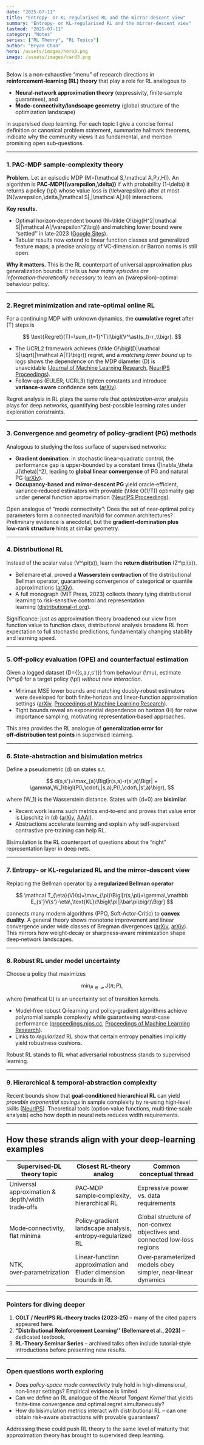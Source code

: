 ```yaml
---
date: "2025-07-11"
title: "Entropy- or KL-regularised RL and the mirror-descent view"
summary: "Entropy- or KL-regularised RL and the mirror-descent view"
lastmod: "2025-07-11"
category: "Notes"
series: ["RL Theory", "RL Topics"]
author: "Bryan Chan"
hero: /assets/images/hero3.png
image: /assets/images/card3.png
---
```



Below is a non‑exhaustive “menu” of research directions in **reinforcement‑learning (RL) theory** that play a role for RL analogous to

* **Neural‑network approximation theory** (expressivity, finite‑sample guarantees), and
* **Mode‑connectivity/landscape geometry** (global structure of the optimization landscape)

in supervised deep learning.  For each topic I give a concise formal definition or canonical problem statement, summarize hallmark theorems, indicate why the community views it as fundamental, and mention promising open sub‑questions.

---

### 1. PAC‑MDP **sample‑complexity theory**

**Problem.**  Let an episodic MDP \(M=(\mathcal S,\mathcal A,P,r,H)\).  An algorithm is **PAC‑MDP(\(\varepsilon,\delta\))** if with probability \(1-\delta\) it returns a policy \(\pi\) whose value loss is \(\le\varepsilon\) after at most \(N(\varepsilon,\delta,|\mathcal S|,|\mathcal A|,H)\) interactions.

**Key results.**

* Optimal horizon‑dependent bound \(N=\tilde O\!\big(H^2|\mathcal S||\mathcal A|/\varepsilon^2\big)\) and matching lower bound were “settled’’ in late‑2023 ([Google Sites][1]).
* Tabular results now extend to linear function classes and generalized feature maps; a precise analogy of VC‑dimension or Barron norms is still open.

**Why it matters.**  This is the RL counterpart of universal approximation plus generalization bounds: it tells us *how many episodes are information‑theoretically necessary* to learn an \(\varepsilon\)-optimal behaviour policy.

---

### 2. **Regret minimization** and **rate‑optimal online RL**

For a continuing MDP with unknown dynamics, the **cumulative regret** after \(T\) steps is

$$
\text{Regret}(T)=\sum_{t=1}^T\!\bigl(V^\ast(s_t)-r_t\bigr).
$$

* The UCRL2 framework achieves \(\tilde O\!\bigl(D|\mathcal S|\sqrt{|\mathcal A|T}\bigr)\) regret, and a *matching lower bound* up to logs shows the dependence on the MDP diameter \(D\) is unavoidable ([Journal of Machine Learning Research][2], [NeurIPS Proceedings][3]).
* Follow‑ups (EULER, UCRL3) tighten constants and introduce **variance‑aware** confidence sets ([arXiv][4]).

Regret analysis in RL plays the same role that *optimization‑error* analysis plays for deep networks, quantifying best‑possible learning rates under exploration constraints.

---

### 3. Convergence and geometry of **policy‑gradient (PG) methods**

Analogous to studying the loss surface of supervised networks:

* **Gradient domination**: in stochastic linear‑quadratic control, the performance gap is upper‑bounded by a constant times \(\|\nabla_\theta J(\theta)\|^2\), leading to **global linear convergence** of PG and natural PG ([arXiv][5]).
* **Occupancy‑based and mirror‑descent PG** yield oracle‑efficient, variance‑reduced estimators with provable \(\tilde O(1/T)\) optimality gap under general function approximation ([NeurIPS Proceedings][6]).

Open analogue of “mode connectivity’’: Does the set of near‑optimal policy parameters form a connected manifold for common architectures?  Preliminary evidence is anecdotal, but the **gradient‑domination plus low‑rank structure** hints at similar geometry.

---

### 4. **Distributional RL**

Instead of the scalar value \(V^\pi(s)\), learn the **return distribution** \(Z^\pi(s)\).

* Bellemare et al. proved a **Wasserstein contraction** of the distributional Bellman operator, guaranteeing convergence of categorical or quantile approximations ([arXiv][7]).
* A full monograph (MIT Press, 2023) collects theory tying distributional learning to risk‑sensitive control and representation learning ([distributional-rl.org][8]).

Significance: just as approximation theory broadened our view from function value to function class, distributional analysis broadens RL from expectation to full stochastic predictions, fundamentally changing stability and learning speed.

---

### 5. **Off‑policy evaluation (OPE)** and **counterfactual estimation**

Given a logged dataset \(D=\{(s,a,r,s')\}\) from behaviour \(\mu\), estimate \(V^\pi\) for a target policy \(\pi\) *without new interaction*.

* Minimax MSE lower bounds and matching doubly‑robust estimators were developed for both finite‑horizon and linear‑function approximation settings ([arXiv][9], [Proceedings of Machine Learning Research][10]).
* Tight bounds reveal an exponential dependence on horizon \(H\) for naive importance sampling, motivating representation‑based approaches.

This area provides the RL analogue of **generalization error for off‑distribution test points** in supervised learning.

---

### 6. **State‑abstraction and bisimulation metrics**

Define a pseudometric \(d\) on states s.t.

$$
d(s,s')=\max_{a}\Bigl|r(s,a)-r(s',a)\Bigr| + \gamma\,W_1\bigl(P(\,\cdot\,|s,a),P(\,\cdot\,|s',a)\bigr),
$$

where \(W_1\) is the Wasserstein distance.  States with \(d=0\) are **bisimilar**.

* Recent work learns such metrics end‑to‑end and proves that value error is Lipschitz in \(d\) ([arXiv][11], [AAAI][12]).
* Abstractions accelerate learning and explain why self‑supervised contrastive pre‑training can help RL.

Bisimulation is the RL counterpart of questions about the “right” representation layer in deep nets.

---

### 7. Entropy‑ or KL‑**regularized RL** and the mirror‑descent view

Replacing the Bellman operator by a **regularized Bellman operator**

$$
\mathcal T_{\eta}(V)(s)=\max_{\pi}\Bigl[r(s,\pi)+\gamma\,\mathbb E_{s'}V(s')-\eta\,\text{KL}\!\bigl(\pi||\bar\pi\bigr)\Bigr]
$$

connects many modern algorithms (PPO, Soft‑Actor‑Critic) to **convex duality**.  A general theory shows monotone improvement and linear convergence under wide classes of Bregman divergences ([arXiv][13], [arXiv][14]).  This mirrors how weight‑decay or sharpness‑aware minimization shape deep‑network landscapes.

---

### 8. **Robust RL under model uncertainty**

Choose a policy that maximizes

$$
\min_{P\in\mathcal U}\;J(\pi;P),
$$

where \(\mathcal U\) is an uncertainty set of transition kernels.

* Model‑free robust Q‑learning and policy‑gradient algorithms achieve polynomial sample complexity while guaranteeing worst‑case performance ([proceedings.nips.cc][15], [Proceedings of Machine Learning Research][16]).
* Links to *regularized* RL show that certain entropy penalties implicitly yield robustness cushions.

Robust RL stands to RL what adversarial robustness stands to supervised learning.

---

### 9. Hierarchical & temporal‑abstraction complexity

Recent bounds show that **goal‑conditioned hierarchical RL** can yield *provable exponential savings* in sample complexity by re‑using high‑level skills ([NeurIPS][17]).  Theoretical tools (option‑value functions, multi‑time‑scale analysis) echo how depth in neural nets reduces width requirements.

---

## How these strands align with your deep‑learning examples

| Supervised‑DL theory topic                       | Closest RL‐theory analog                                        | Common conceptual thread                                                 |
| ------------------------------------------------ | --------------------------------------------------------------- | ------------------------------------------------------------------------ |
| Universal approximation & depth/width trade‑offs | PAC‑MDP sample‑complexity, hierarchical RL                      | Expressive power vs. data requirements                                   |
| Mode‑connectivity, flat minima                   | Policy‑gradient landscape analysis, entropy‑regularized RL      | Global structure of non‑convex objectives and connected low‑loss regions |
| NTK, over‑parametrization                        | Linear‑function approximation and Eluder dimension bounds in RL | Over‑parameterized models obey simpler, near‑linear dynamics             |

---

### Pointers for diving deeper

1. **COLT / NeurIPS RL‑theory tracks (2023‑25)** – many of the cited papers appeared here.
2. **“Distributional Reinforcement Learning’’ (Bellemare et al., 2023)** – dedicated textbook.
3. **RL‑Theory Seminar Series** – archived talks often include tutorial‑style introductions before presenting new results.

---

### Open questions worth exploring

* Does *policy‑space mode connectivity* truly hold in high‑dimensional, non‑linear settings?  Empirical evidence is limited.
* Can we define an RL analogue of the *Neural Tangent Kernel* that yields finite‑time convergence *and* optimal regret simultaneously?
* How do bisimulation metrics interact with distributional RL – can one obtain risk‑aware abstractions with provable guarantees?

Addressing these could push RL theory to the same level of maturity that approximation theory has brought to supervised deep learning.

[1]: https://sites.google.com/view/rltheoryseminars/past-seminars/autumn-2023?utm_source=chatgpt.com "RL theory seminars - Autumn 2023 - Google Sites"
[2]: https://www.jmlr.org/papers/volume11/jaksch10a/jaksch10a.pdf?utm_source=chatgpt.com "[PDF] Near-optimal Regret Bounds for Reinforcement Learning∗"
[3]: https://proceedings.neurips.cc/paper/3401-near-optimal-regret-bounds-for-reinforcement-learning.pdf?utm_source=chatgpt.com "[PDF] Near-optimal Regret Bounds for Reinforcement Learning"
[4]: https://arxiv.org/abs/2004.09656?utm_source=chatgpt.com "Tightening Exploration in Upper Confidence Reinforcement Learning"
[5]: https://arxiv.org/abs/2404.11382?utm_source=chatgpt.com "Convergence of Policy Gradient for Stochastic Linear-Quadratic ..."
[6]: https://proceedings.neurips.cc/paper_files/paper/2024/hash/010c855df402b443e0c16e5b7434e74c-Abstract-Conference.html?utm_source=chatgpt.com "Occupancy-based Policy Gradient: Estimation, Convergence, and ..."
[7]: https://arxiv.org/abs/1707.06887?utm_source=chatgpt.com "A Distributional Perspective on Reinforcement Learning"
[8]: https://www.distributional-rl.org/?utm_source=chatgpt.com "Distributional Reinforcement Learning"
[9]: https://arxiv.org/pdf/2212.06355?utm_source=chatgpt.com "[PDF] A Review of Off-Policy Evaluation in Reinforcement Learning - arXiv"
[10]: https://proceedings.mlr.press/v119/duan20b.html?utm_source=chatgpt.com "Minimax-Optimal Off-Policy Evaluation with Linear Function ..."
[11]: https://arxiv.org/abs/2204.13060?utm_source=chatgpt.com "Bisimulation Makes Analogies in Goal-Conditioned Reinforcement ..."
[12]: https://cdn.aaai.org/ojs/17005/17005-13-20499-1-2-20210518.pdf?utm_source=chatgpt.com "[PDF] Metrics and Continuity in Reinforcement Learning"
[13]: https://arxiv.org/pdf/1901.11275?utm_source=chatgpt.com "[PDF] A Theory of Regularized Markov Decision Processes - arXiv"
[14]: https://arxiv.org/pdf/2301.13139?utm_source=chatgpt.com "[PDF] A Novel Framework for Policy Mirror Descent with General ... - arXiv"
[15]: https://proceedings.nips.cc/paper_files/paper/2021/file/3a4496776767aaa99f9804d0905fe584-Paper.pdf?utm_source=chatgpt.com "[PDF] Online Robust Reinforcement Learning with Model Uncertainty - NIPS"
[16]: https://proceedings.mlr.press/v151/panaganti22a/panaganti22a.pdf?utm_source=chatgpt.com "[PDF] Sample Complexity of Robust Reinforcement Learning with a ..."
[17]: https://neurips.cc/virtual/2023/poster/72289?utm_source=chatgpt.com "Sample Complexity of Goal-Conditioned Hierarchical Reinforcement ..."
